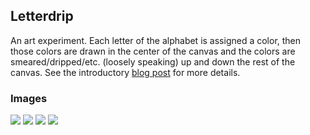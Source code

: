 ## Letterdrip

An art experiment. Each letter of the alphabet is assigned a color, then those colors are drawn in the center of the canvas and the colors are smeared/dripped/etc. (loosely speaking) up and down the rest of the canvas. See the introductory [blog post](bencrowder.net/blog/2013/01/letterdrip) for more details.

### Images

<img src="http://bencrowder.net/images/2013/01/letterdrip-01.png" />

<img src="http://bencrowder.net/images/2013/01/letterdrip-02.png" />

<img src="http://bencrowder.net/images/2013/01/letterdrip-03.png" />

<img src="http://bencrowder.net/images/2013/01/letterdrip-04.png" />
